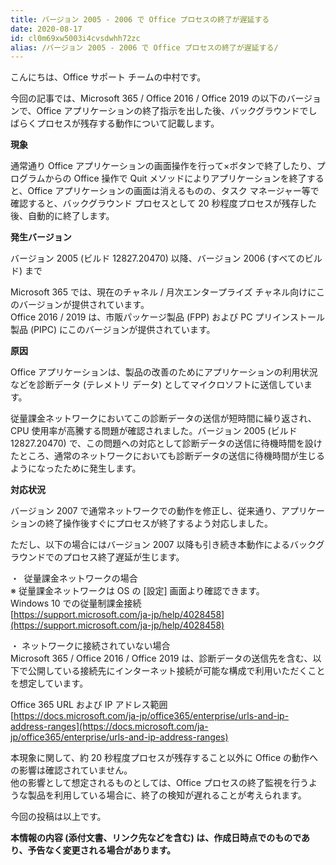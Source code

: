 ```yaml
---
title: バージョン 2005 - 2006 で Office プロセスの終了が遅延する
date: 2020-08-17
id: cl0m69xw5003i4cvsdwhh72zc
alias: /バージョン 2005 - 2006 で Office プロセスの終了が遅延する/
---
```


こんにちは、Office サポート チームの中村です。

今回の記事では、Microsoft 365 / Office 2016 / Office 2019 の以下のバージョンで、Office アプリケーションの終了指示を出した後、バックグラウンドでしばらくプロセスが残存する動作について記載します。  
  

**現象**

通常通り Office アプリケーションの画面操作を行って×ボタンで終了したり、プログラムからの Office 操作で Quit メソッドによりアプリケーションを終了すると、Office アプリケーションの画面は消えるものの、タスク マネージャー等で確認すると、バックグラウンド プロセスとして 20 秒程度プロセスが残存した後、自動的に終了します。  

**発生バージョン**

バージョン 2005 (ビルド 12827.20470) 以降、バージョン 2006 (すべてのビルド) まで

Microsoft 365 では、現在のチャネル / 月次エンタープライズ チャネル向けにこのバージョンが提供されています。  
Office 2016 / 2019 は、市販パッケージ製品 (FPP) および PC プリインストール製品 (PIPC) にこのバージョンが提供されています。

**原因**

Office アプリケーションは、製品の改善のためにアプリケーションの利用状況などを診断データ (テレメトリ データ) としてマイクロソフトに送信しています。

従量課金ネットワークにおいてこの診断データの送信が短時間に繰り返され、CPU 使用率が高騰する問題が確認されました。バージョン 2005 (ビルド 12827.20470) で、この問題への対応として診断データの送信に待機時間を設けたところ、通常のネットワークにおいても診断データの送信に待機時間が生じるようになったために発生します。

**対応状況**

バージョン 2007 で通常ネットワークでの動作を修正し、従来通り、アプリケーションの終了操作後すぐにプロセスが終了するよう対応しました。

ただし、以下の場合にはバージョン 2007 以降も引き続き本動作によるバックグラウンドでのプロセス終了遅延が生じます。

・  従量課金ネットワークの場合  
※ 従量課金ネットワークは OS の \[設定\] 画面より確認できます。  
Windows 10 での従量制課金接続  
[https://support.microsoft.com/ja-jp/help/4028458](https://support.microsoft.com/ja-jp/help/4028458)

・ ネットワークに接続されていない場合  
Microsoft 365 / Office 2016 / Office 2019 は、診断データの送信先を含む、以下で公開している接続先にインターネット接続が可能な構成で利用いただくことを想定しています。

Office 365 URL および IP アドレス範囲  
[https://docs.microsoft.com/ja-jp/office365/enterprise/urls-and-ip-address-ranges](https://docs.microsoft.com/ja-jp/office365/enterprise/urls-and-ip-address-ranges)

  
本現象に関して、約 20 秒程度プロセスが残存すること以外に Office の動作への影響は確認されていません。  
他の影響として想定されるものとしては、Office プロセスの終了監視を行うような製品を利用している場合に、終了の検知が遅れることが考えられます。

  
今回の投稿は以上です。  

**本情報の内容 (添付文書、リンク先などを含む) は、作成日時点でのものであり、予告なく変更される場合があります。**